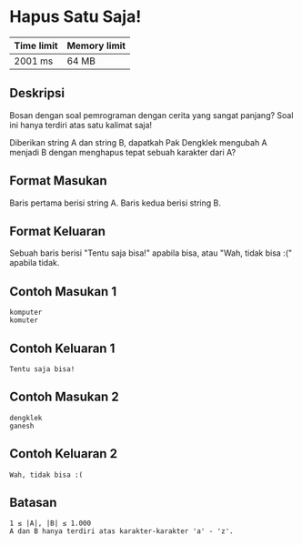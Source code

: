 # Hapus Satu Saja!

Time limit | Memory limit
---------- | ------------
2001 ms | 64 MB


## Deskripsi
Bosan dengan soal pemrograman dengan cerita yang sangat panjang? Soal ini hanya terdiri atas satu kalimat saja!

Diberikan string A dan string B, dapatkah Pak Dengklek mengubah A menjadi B dengan menghapus tepat sebuah karakter dari A?

## Format Masukan
Baris pertama berisi string A. Baris kedua berisi string B.

## Format Keluaran
Sebuah baris berisi "Tentu saja bisa!" apabila bisa, atau "Wah, tidak bisa :(" apabila tidak.

## Contoh Masukan 1
    komputer
    komuter
## Contoh Keluaran 1
    Tentu saja bisa!
## Contoh Masukan 2
    dengklek
    ganesh
## Contoh Keluaran 2
    Wah, tidak bisa :(
## Batasan
    1 ≤ |A|, |B| ≤ 1.000
    A dan B hanya terdiri atas karakter-karakter 'a' - 'z'.
